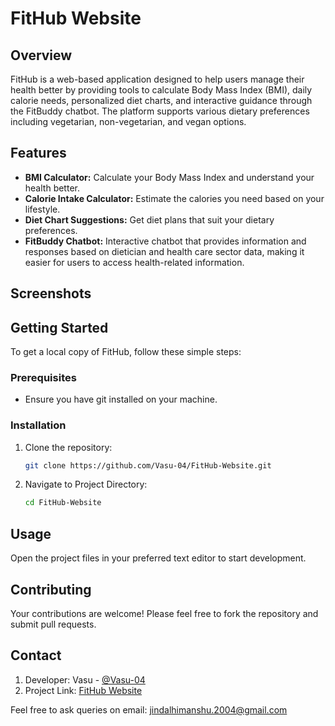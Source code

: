 # FitHub Website

## Overview
FitHub is a web-based application designed to help users manage their health better by providing tools to calculate Body Mass Index (BMI), daily calorie needs, personalized diet charts, and interactive guidance through the FitBuddy chatbot. The platform supports various dietary preferences including vegetarian, non-vegetarian, and vegan options.

## Features
- **BMI Calculator:** Calculate your Body Mass Index and understand your health better.
- **Calorie Intake Calculator:** Estimate the calories you need based on your lifestyle.
- **Diet Chart Suggestions:** Get diet plans that suit your dietary preferences.
- **FitBuddy Chatbot:** Interactive chatbot that provides information and responses based on dietician and health care sector data, making it easier for users to access health-related information.

## Screenshots


## Getting Started
To get a local copy of FitHub, follow these simple steps:

### Prerequisites
- Ensure you have git installed on your machine.

### Installation
1. Clone the repository:
   ```bash
   git clone https://github.com/Vasu-04/FitHub-Website.git
2. Navigate to Project Directory:
   ```bash
   cd FitHub-Website

## Usage
Open the project files in your preferred text editor to start development.

## Contributing
Your contributions are welcome! Please feel free to fork the repository and submit pull requests.

## Contact
1. Developer: Vasu - [@Vasu-04](https://github.com/Vasu-04)
2. Project Link: [FitHub Website](https://vasu-04.github.io/FitHub-Website/)

Feel free to ask queries on email: jindalhimanshu.2004@gmail.com
